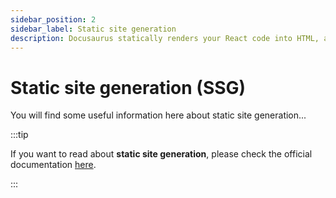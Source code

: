 ```yaml
---
sidebar_position: 2
sidebar_label: Static site generation
description: Docusaurus statically renders your React code into HTML, allowing faster load speed and better SEO.
---
```


# Static site generation (SSG)

You will find some useful information here about static site generation...

:::tip

If you want to read about **static site generation**, please check the official documentation [here](https://docusaurus.io/docs/advanced/ssg).

:::
